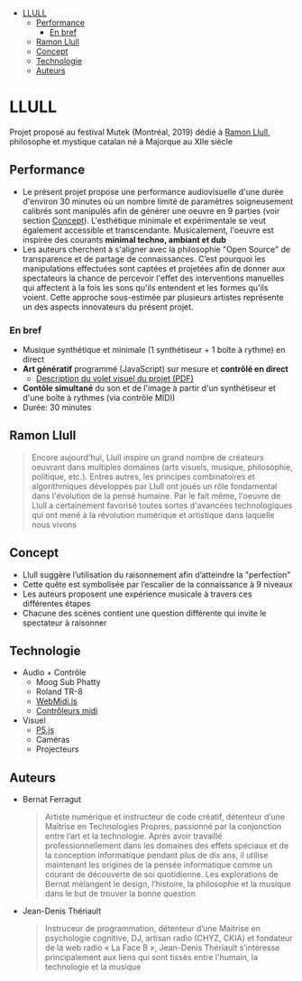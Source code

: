 - [LLULL](#llull)
  - [Performance](#performance)
    - [En bref](#en-bref)
  - [Ramon Llull](#ramon-llull)
  - [Concept](#concept)
  - [Technologie](#technologie)
  - [Auteurs](#auteurs)


# LLULL
Projet proposé au festival Mutek (Montréal, 2019) dédié à [Ramon Llull](https://en.wikipedia.org/wiki/Ramon_Llull), philosophe et mystique catalan né à Majorque au XIIe siècle

## Performance
* Le présent projet propose une performance audiovisuelle d'une durée d'environ 30 minutes où un nombre limité de paramètres soigneusement calibrés sont manipulés afin de générer une oeuvre en 9 parties (voir section [Concept](#concept)). L'esthétique minimale et expérimentale se veut également accessible et transcendante. Musicalement, l'oeuvre est inspirée des courants **minimal techno, ambiant et dub**
* Les auteurs cherchent à s'aligner avec la philosophie "Open Source" de transparence et de partage de connaissances. C’est pourquoi les manipulations effectuées sont captées et projetées afin de donner aux spectateurs la chance de percevoir l'effet des interventions manuelles qui affectent à la fois les sons qu'ils entendent et les formes qu'ils voient. Cette approche sous-estimée par plusieurs artistes représente un des aspects innovateurs du présent projet.

### En bref
* Musique synthétique et minimale (1 synthétiseur + 1 boîte à rythme) en direct
* **Art génératif** programmé (JavaScript) sur mesure et **contrôlé en direct**
  * [Description du volet visuel du projet (PDF)](/PDF/LLULL-visuals-v1.pdf)
* **Contôle simultané** du son et de l'image à partir d'un synthétiseur et d'une boîte à rythmes (via contrôle MIDI)
* Durée: 30 minutes

## Ramon Llull

>Encore aujourd'hui, Llull inspire un grand nombre de créateurs oeuvrant dans multiples domaines (arts visuels, musique, philosophie, politique, etc.). Entres autres, les principes combinatoires et algorithmiques développés par Llull ont joués un rôle fondamental dans l'évolution de la pensé humaine. Par le fait même, l'oeuvre de Llull a certainement favorisé toutes sortes d'avancées technologiques qui ont mené à la révolution numérique et artistique dans laquelle nous vivons

## Concept
* Llull suggère l’utilisation du raisonnement afin d’atteindre la "perfection"
* Cette quête est symbolisée par l’escalier de la connaissance à 9 niveaux
* Les auteurs proposent une expérience musicale à travers ces différentes étapes
* Chacune des scènes contient une question différente qui invite le spectateur à raisonner

## Technologie
* Audio + Contrôle
  * Moog Sub Phatty
  * Roland TR-8
  * [WebMidi.js](http://djipco.github.io/webmidi/latest/classes/WebMidi.html)
  * [Contrôleurs midi](https://d16rm6ap8dyyo6.cloudfront.net/product_images/images/000/001/491/medium/Black_34_zoomed.jpg?1398722121)
* Visuel
  * [P5.js](https://p5js.org/examples/simulate-particle-system.html)
  * Caméras
  * Projecteurs

## Auteurs
* Bernat Ferragut
  >Artiste numérique et instructeur de code créatif, détenteur d’une Maîtrise en Technologies Propres, passionné par la conjonction entre l’art et la technologie. Après avoir travaillé professionnellement dans les domaines des effets spéciaux et de la conception informatique pendant plus de dix ans, il utilise maintenant les origines de la pensée informatique comme un courant de découverte de soi quotidienne. Les explorations de Bernat mélangent le design, l’histoire, la philosophie et la musique dans le but de trouver la bonne question

* Jean-Denis Thériault
  >Instruceur de programmation, détenteur d’une Maitrise en psychologie cognitive, DJ, artisan radio (CHYZ, CKIA) et fondateur de la web radio « La Face B », Jean-Denis Thériault s’intéresse principalement aux liens qui sont tissés entre l'humain, la technologie et la musique